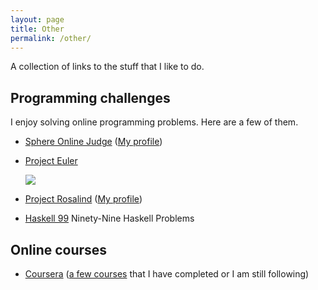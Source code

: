 ```yaml
---
layout: page
title: Other
permalink: /other/
---
```


A collection of links to the stuff that I like to do.

## Programming challenges

I enjoy solving online programming problems. Here are a few of them.

- [Sphere Online Judge](http://spoj.com) ([My profile](http://www.spoj.com/users/sefakilic/))
- [Project Euler](http://projecteuler.net/)
  
  ![](http://projecteuler.net/profile/sefatron.png)
- [Project Rosalind](http://rosalind.info/)
  ([My profile](http://rosalind.info/users/sefakilic/))
- [Haskell 99](http://www.haskell.org/haskellwiki/H-99:_Ninety-Nine_Haskell_Problems)
  Ninety-Nine Haskell Problems

## Online courses
- [Coursera](https://www.coursera.org/)
  ([a few courses](https://www.coursera.org/user/i/05d7bbce2237f465aeed0ba04992febb)
  that I have completed or I am still following)
